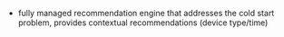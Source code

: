 - fully managed recommendation engine that addresses the cold start problem, provides contextual recommendations (device type/time)